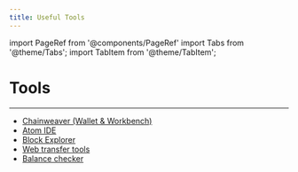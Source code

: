 ```yaml
---
title: Useful Tools
---
```


import PageRef from '@components/PageRef'
import Tabs from '@theme/Tabs';
import TabItem from '@theme/TabItem';

# Tools

---

- [Chainweaver (Wallet & Workbench)](../../basics/chainweaver/chainweaver-user-guide/)
- [Atom IDE](atom-sdk)
- [Block Explorer](https://explorer.chainweb.com/mainnet)
- [Web transfer tools](https://transfer.chainweb.com)
- [Balance checker](https://balance.chainweb.com)
